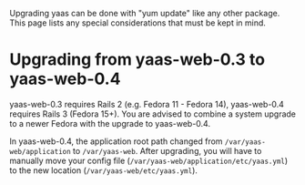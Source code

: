 Upgrading yaas can be done with "yum update" like any other package. This page lists any special considerations that must be kept in mind.

# Upgrading from yaas-web-0.3 to yaas-web-0.4

yaas-web-0.3 requires Rails 2 (e.g. Fedora 11 - Fedora 14), yaas-web-0.4 requires Rails 3 (Fedora 15+). You are advised to combine a system upgrade to a newer Fedora with the upgrade to yaas-web-0.4.

In yaas-web-0.4, the application root path changed from `/var/yaas-web/application` to `/var/yaas-web`. After upgrading, you will have to manually move your config file (`/var/yaas-web/application/etc/yaas.yml`) to the new location (`/var/yaas-web/etc/yaas.yml`).